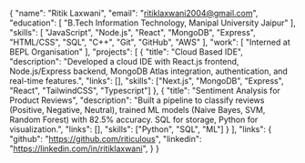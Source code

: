 {
  "name": "Ritik Laxwani",
  "email": "ritiklaxwani2004@gmail.com",
  "education": [
    "B.Tech Information Technology, Manipal University Jaipur"
  ],
  "skills": [
    "JavaScript", "Node.js", "React", "MongoDB", "Express",
    "HTML/CSS", "SQL", "C++", "Git", "GitHub", "AWS"
  ],
  "work": [
    "Interned at BEPL Organisation"
  ],
  "projects": [
    {
      "title": "Cloud Based IDE",
      "description": "Developed a cloud IDE with React.js frontend, Node.js/Express backend, MongoDB Atlas integration, authentication, and real-time features.",
      "links": [],
      "skills": ["Next.js", "MongoDB", "Express", "React", "TailwindCSS", "Typescript"]
    },
    {
      "title": "Sentiment Analysis for Product Reviews",
      "description": "Built a pipeline to classify reviews (Positive, Negative, Neutral), trained ML models (Naive Bayes, SVM, Random Forest) with 82.5% accuracy. SQL for storage, Python for visualization.",
      "links": [],
      "skills": ["Python", "SQL", "ML"]
    }
  ],
  "links": {
    "github": "https://github.com/riticulous",
    "linkedin": "https://linkedin.com/in/ritiklaxwani",
  }
}
